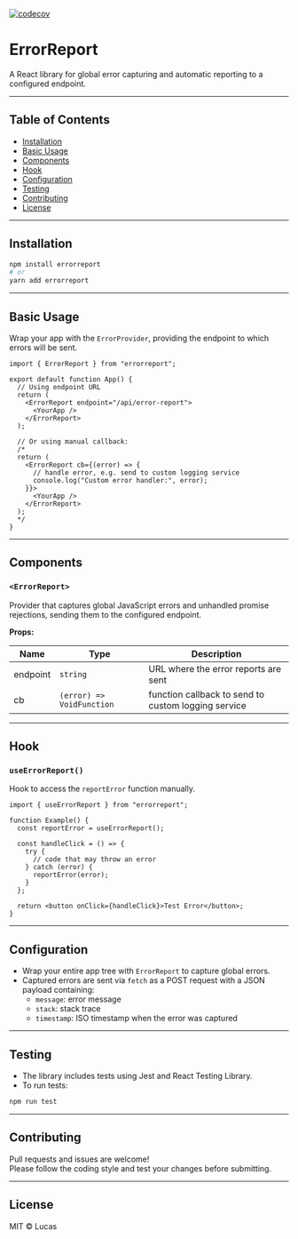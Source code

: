 [![codecov](https://codecov.io/github/lucasath/ReportError/graph/badge.svg?token=VO5HUTS3JZ)](https://codecov.io/github/lucasath/ReportError)

# ErrorReport

A React library for global error capturing and automatic reporting to a configured endpoint.

---

## Table of Contents

- [Installation](#installation)  
- [Basic Usage](#basic-usage)  
- [Components](#components)  
- [Hook](#hook)  
- [Configuration](#configuration)  
- [Testing](#testing)  
- [Contributing](#contributing)  
- [License](#license)

---

## Installation

```bash
npm install errorreport
# or
yarn add errorreport
```

---

## Basic Usage

Wrap your app with the `ErrorProvider`, providing the endpoint to which errors will be sent.

```tsx
import { ErrorReport } from "errorreport";

export default function App() {
  // Using endpoint URL
  return (
    <ErrorReport endpoint="/api/error-report">
      <YourApp />
    </ErrorReport>
  );

  // Or using manual callback:
  /*
  return (
    <ErrorReport cb={(error) => {
      // handle error, e.g. send to custom logging service
      console.log("Custom error handler:", error);
    }}>
      <YourApp />
    </ErrorReport>
  );
  */
}

```

---

## Components

### `<ErrorReport>`

Provider that captures global JavaScript errors and unhandled promise rejections, sending them to the configured endpoint.

**Props:**

| Name     | Type     | Description                         |
|----------|----------|-----------------------------------|
| endpoint | `string` | URL where the error reports are sent |
| cb | `(error) => VoidFunction` | function callback to send to custom logging service |

---


## Hook

### `useErrorReport()`

Hook to access the `reportError` function manually.

```tsx
import { useErrorReport } from "errorreport";

function Example() {
  const reportError = useErrorReport();

  const handleClick = () => {
    try {
      // code that may throw an error
    } catch (error) {
      reportError(error);
    }
  };

  return <button onClick={handleClick}>Test Error</button>;
}
```

---

## Configuration

- Wrap your entire app tree with `ErrorReport` to capture global errors.  
- Captured errors are sent via `fetch` as a POST request with a JSON payload containing:  
  - `message`: error message  
  - `stack`: stack trace  
  - `timestamp`: ISO timestamp when the error was captured  

---

## Testing

- The library includes tests using Jest and React Testing Library.  
- To run tests:

```bash
npm run test
```

---

## Contributing

Pull requests and issues are welcome!  
Please follow the coding style and test your changes before submitting.

---

## License

MIT © Lucas